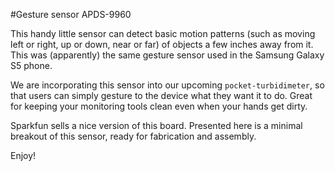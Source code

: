 #Gesture sensor APDS-9960

This handy little sensor can detect basic motion patterns (such as moving left or right, up or down, near or far) of objects a few inches away from it. This was (apparently) the same gesture sensor used in the Samsung Galaxy S5 phone.  

We are incorporating this sensor into our upcoming `pocket-turbidimeter`, so that users can simply gesture to the device what they want it to do. Great for keeping your monitoring tools clean even when your hands get dirty.  

Sparkfun sells a nice version of this board. Presented here is a minimal breakout of this sensor, ready for fabrication and assembly.  

Enjoy!
